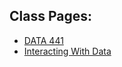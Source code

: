 ## Class Pages:
- [DATA 441](https://wamorris2.github.io/DATA441/)
- [Interacting With Data](https://wamorris2/github.io/InteractingWithData/)